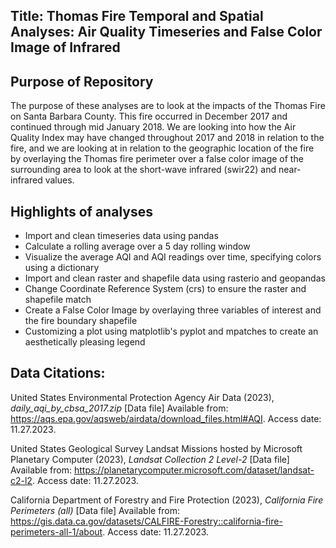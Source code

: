 ## Title: Thomas Fire Temporal and Spatial Analyses: Air Quality Timeseries and False Color Image of Infrared

## Purpose of Repository

The purpose of these analyses are to look at the impacts of the Thomas Fire on Santa Barbara County. This fire occurred in December 2017 and continued through mid January 2018. We are looking into how the Air Quality Index may have changed throughout 2017 and 2018 in relation to the fire, and we are looking at in relation to the geographic location of the fire by overlaying the Thomas fire perimeter over a false color image of the surrounding area to look at the short-wave infrared (swir22) and near-infrared values. 

## Highlights of analyses
- Import and clean timeseries data using pandas
- Calculate a rolling average over a 5 day rolling window
- Visualize the average AQI and AQI readings over time, specifying colors using a dictionary
- Import and clean raster and shapefile data using rasterio and geopandas
- Change Coordinate Reference System (crs) to ensure the raster and shapefile match
- Create a False Color Image by overlaying three variables of interest and the fire boundary shapefile
- Customizing a plot using matplotlib's pyplot and mpatches to create an aesthetically pleasing legend

## Data Citations: 

United States Environmental Protection Agency Air Data (2023), *daily_aqi_by_cbsa_2017.zip* [Data file] Available from: https://aqs.epa.gov/aqsweb/airdata/download_files.html#AQI. Access date: 11.27.2023. 

United States Geological Survey Landsat Missions hosted by Microsoft Planetary Computer (2023), *Landsat Collection 2 Level-2* [Data file] Available from: https://planetarycomputer.microsoft.com/dataset/landsat-c2-l2. Access date: 11.27.2023. 

California Department of Forestry and Fire Protection (2023), *California Fire Perimeters (all)* [Data file] Available from: https://gis.data.ca.gov/datasets/CALFIRE-Forestry::california-fire-perimeters-all-1/about. Access date: 11.27.2023. 
